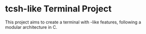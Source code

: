 # tcsh-like Terminal Project
This project aims to create a terminal with -like features, following a modular architecture in C.
